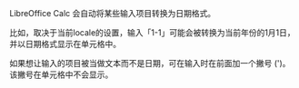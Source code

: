 LibreOffice Calc 会自动将某些输入项目转换为日期格式。

比如，取决于当前locale的设置，输入「1-1」可能会被转换为当前年份的1月1日，并以日期格式显示在单元格中。

如果想让输入的项目被当做文本而不是日期，可在输入时在前面加一个撇号 (')。该撇号在单元格中不会显示。
